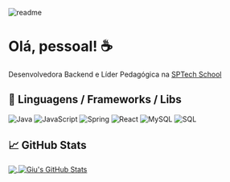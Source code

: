 ![readme](https://user-images.githubusercontent.com/37668247/155767047-b841d275-82c3-4f7d-9812-ad8f6872f0b4.png)

# Olá, pessoal! ☕

Desenvolvedora Backend e Líder Pedagógica na [SPTech School](https://sptech.school/)

## 🔧 Linguagens / Frameworks / Libs
![Java](https://img.shields.io/badge/java-%23ED8B00.svg?style=for-the-badge&logo=java&logoColor=white)
![JavaScript](https://img.shields.io/badge/javascript-%23323330.svg?style=for-the-badge&logo=javascript&logoColor=%23F7DF1E)
![Spring](https://img.shields.io/badge/spring-%236DB33F.svg?style=for-the-badge&logo=spring&logoColor=white)
![React](https://img.shields.io/badge/react-%2320232a.svg?style=for-the-badge&logo=react&logoColor=%2361DAFB)
![MySQL](https://img.shields.io/badge/mysql-%2300f.svg?style=for-the-badge&logo=mysql&logoColor=white)
![SQL](https://img.shields.io/badge/sql-%2300f.svg?style=for-the-badge&logo=sql&logoColor=white)

## &#x1f4c8; GitHub Stats

<a href="https://github.com/miniguiti/miniguiti">
  <img align="center" src="https://github-readme-stats.vercel.app/api/top-langs/?username=miniguiti&hide=html&title_color=ffffff&text_color=c9cacc&icon_color=2bbc8a&bg_color=1d1f21" />
</a>
<a href="https://github.com/miniguiti/miniguiti">
  <img align="center" src="https://github-readme-stats.vercel.app/api?username=miniguiti&show_icons=true&line_height=27&count_private=true&title_color=ffffff&text_color=c9cacc&icon_color=2bbc8a&bg_color=1d1f21" alt="Giu's GitHub Stats" />
</a>
